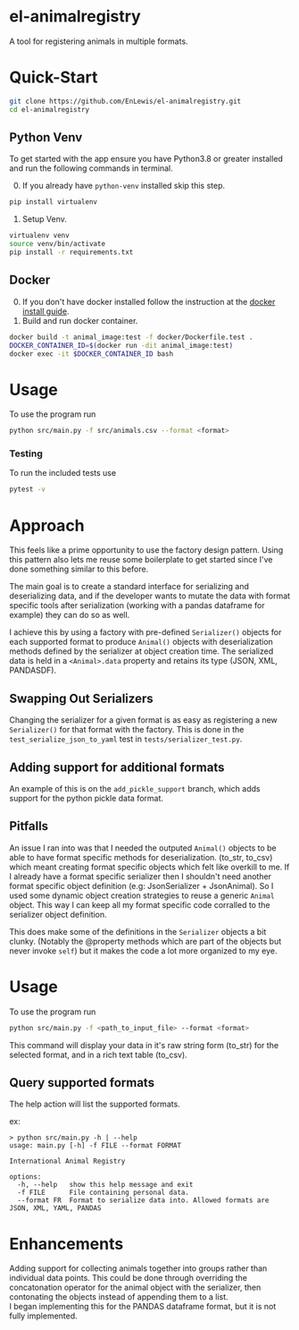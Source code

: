 # el-animalregistry
A tool for registering animals in multiple formats.

# Quick-Start
```bash
git clone https://github.com/EnLewis/el-animalregistry.git
cd el-animalregistry
```
## Python Venv
To get started with the app ensure you have Python3.8 or greater installed and run the following commands in terminal.  

0. If you already have `python-venv` installed skip this step.
```bash
pip install virtualenv
```
1. Setup Venv.
```bash
virtualenv venv
source venv/bin/activate
pip install -r requirements.txt
```

## Docker
0. If you don't have docker installed follow the instruction at the [docker install guide](https://docs.docker.com/engine/install/ubuntu/).
1. Build and run docker container.
```bash
docker build -t animal_image:test -f docker/Dockerfile.test .
DOCKER_CONTAINER_ID=$(docker run -dit animal_image:test)
docker exec -it $DOCKER_CONTAINER_ID bash
```
# Usage
To use the program run
```bash
python src/main.py -f src/animals.csv --format <format>
```
### Testing 
To run the included tests use
```bash
pytest -v
```
# Approach
This feels like a prime opportunity to use the factory design pattern. Using this pattern also lets me reuse some boilerplate to get started since I've done something similar to this before.  

The main goal is to create a standard interface for serializing and deserializing data, and if the developer wants to mutate the data with format specific tools after serialization (working with a pandas dataframe for example) they can do so as well.  

I achieve this by using a factory with pre-defined `Serializer()` objects for each supported format to produce `Animal()` objects with deserialization methods defined by the serializer at object creation time. The serialized data is held in a `<Animal>.data` property and retains its type (JSON, XML, PANDASDF).

## Swapping Out Serializers
Changing the serializer for a given format is as easy as registering a new `Serializer()` for that format with the factory. This is done in the `test_serialize_json_to_yaml` test in `tests/serializer_test.py`. 

## Adding support for additional formats
An example of this is on the `add_pickle_support` branch, which adds support for the python pickle data format.

## Pitfalls
An issue I ran into was that I needed the outputed `Animal()` objects to be able to have format specific methods for deserialization. (to_str, to_csv) which meant creating format specific objects which felt like overkill to me. If I already have a format specific serializer then I shouldn't need another format specific object definition (e.g: JsonSerializer + JsonAnimal). So I used some dynamic object creation strategies to reuse a generic `Animal` object. This way I can keep all my format specific code corralled to the serializer object definition.   

This does make some of the definitions in the `Serializer` objects a bit clunky. (Notably the @property methods which are part of the objects but never invoke `self`) but it makes the code a lot more organized to my eye.

# Usage
To use the program run
```bash
python src/main.py -f <path_to_input_file> --format <format>
```
This command will display your data in it's raw string form (to_str) for the selected format, and in a rich text table (to_csv). 

## Query supported formats
The help action will list the supported formats.  

ex:
```
> python src/main.py -h | --help
usage: main.py [-h] -f FILE --format FORMAT

International Animal Registry

options:
  -h, --help   show this help message and exit
  -f FILE      File containing personal data.
  --format FR  Format to serialize data into. Allowed formats are JSON, XML, YAML, PANDAS
```

# Enhancements
Adding support for collecting animals together into groups rather than individual data points. This could be done through overriding the concatonation operator for the animal object with the serializer, then contonating the objects instead of appending them to a list.  
I began implementing this for the PANDAS dataframe format, but it is not fully implemented.
